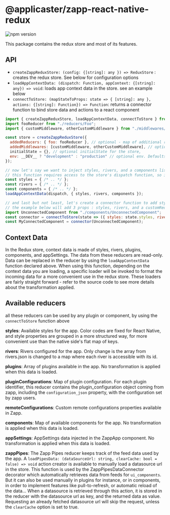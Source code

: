 # @applicaster/zapp-react-native-redux

![npm version](https://badge.fury.io/js/%40applicaster%2Fzapp-react-native-redux.svg)

This package contains the redux store and most of its features.

## API

- `createZappReduxStore: (config: {[string]: any }) => ReduxStore` : creates the redux store. See below for configuration options
- `loadAppContextData: (dispatch: Function, appContext: {[string]: any}) => void`: loads app context data in the store. see an example below
- `connectToStore: (mapStateToProps: state => { [string]: any }, actions: {[string]: Function}) => Function`: returns a connector function to bind store data and actions to a react component

```javascript
import { createZappReduxStore, loadAppContextData, connectToStore } from "@applicaster/zapp-react-native-redux";
import fooReducer from "./reducers/Foo";
import { customMiddleware, otherCustomMiddleware } from "./middlewares/MyCustomMiddlewares";

const store = createZappReduxStore({
  addedReducers: { foo: fooReducer }, // optional - map of additional reducers to add to the store
  addedMiddlewares: [customMiddleware, otherCustomMiddleware], // optional - array of additional reducers - already includes thunk
  initialState = {}, // optional initialState for the store,
  env: __DEV__ ? "development" : "production" // optional env. Defaults to the value here, but left for testing purposes or other custom settings
});

// now let's say we want to inject styles, rivers, and a components list to the store
// this function requires access to the store's dispatch function, so it can be used only in a connected component or a middleware
const styles = { /* .. */ };
const rivers = { /* .. */ };
const components = { /* .. */ };
loadAppContextData(dispatch, { styles, rivers, components });

// and last but not least, let's create a connector function to add styles and rivers to a component
// the example below will add 3 props : styles, rivers, and a customReduxAction bound to redux's dispatcher
import UnconnectedComponent from "./components/UnconnectedComponent";
const connector = connectToStore(state => ({ styles: state.styles, rivers: state.rivers }), { customReduxAction });
const MyConnectedComponent = connector(UnconnectedComponent);
```

## Context Data

In the Redux store, context data is made of styles, rivers, plugins, components, and appSettings. The data from these reducers are read-only. Data can be replaced in the reducer by using the `loadAppContextData` function declared above. When using this function, depending on the context data you are loading, a specific loader will be invoked to format the incoming data for a more convenient use in the redux store. These loaders are fairly straight forward - refer to the source code to see more details about the transformation applied.

## Available reducers

all these reducers can be used by any plugin or component, by using the `connectToStore` function above

**styles**:
Available styles for the app. Color codes are fixed for React Native, and style properties are grouped in a more structured way, for more convenient use than the native side's flat map of keys.

**rivers**:
Rivers configured for the app. Only change is the array from rivers.json is changed to a map where each river is accessible with its id.

**plugins**:
Array of plugins available in the app. No transformation is applied when this data is loaded.

**pluginConfigurations**:
Map of plugin configuration. For each plugin identifier, this reducer contains the plugin_configuration object coming from zapp, including the `configuration_json` property, with the configuration set by zapp users.

**remoteConfigurations**:
Custom remote configurations properties available in Zapp.

**components**:
Map of available components for the app. No transformation is applied when this data is loaded.

**appSettings**:
AppSettings data injected in the ZappApp component. No transformation is applied when this data is loaded.

**zappPipes**:
The Zapp Pipes reducer keeps track of the feed data used by the app.
A `loadPipesData: (dataSourceUrl: string, clearCache: bool = false) => void` action creator is available to manually load a datasource url in the store. This function is used by the ZappPipesDataConnector decorator which automatically retrieves data from feeds for `ui_components`. But it can also be used manually in plugins for instance, or in components, in order to implement features like pull-to-refresh, or automatic reload of the data...
When a datasource is retrieved through this action, it is stored in the reducer with the datasource url as key, and the returned data as value. Requesting an already fetched datasource url will skip the request, unless the `clearCache` option is set to true.
